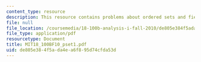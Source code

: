 ```yaml
---
content_type: resource
description: This resource contains problems about ordered sets and fields, Rudin.
file: null
file_location: /coursemedia/18-100b-analysis-i-fall-2010/de805e384f5ada4ea6f895d74cfda53d_MIT18_100BF10_pset1.pdf
file_type: application/pdf
resourcetype: Document
title: MIT18_100BF10_pset1.pdf
uid: de805e38-4f5a-da4e-a6f8-95d74cfda53d
---
```

